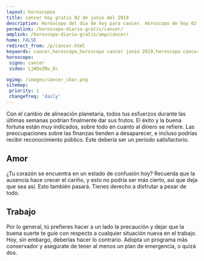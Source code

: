 ```yaml
---
layout: horoscopos
title: cancer hoy gratis 02 de junio del 2019 
description: Horóscopo del dia de hoy para cancer. Horoscopo de hoy 02 de junio del 2019. Las predicciones de amor, trabajo, vida personal gratis.
permalink: /horoscopo-diario-gratis/cancer/
amplink: /horoscopo-diario-gratis/amp/cancer/
home: FALSE
redirect_from: /p/cancer.html
keywords: cancer,horoscopo,horoscopo cancer junio 2019,horoscopo cancer hoy,tarot cancer junio 2019,horoscopo cancer,tarot cancer hoy,horoscopo de hoy,horoscopo diario,tarot del amor,horoscopo de hoy cancer,horoscopo diario del tarot, Horoscopo de hoy cancer 02 de junio del 2019,horóscopo del día,signos zodiacales 2019, el horoscopo de hoy
horoscopo:
 signo: cancer
 video: LjWQoZRw_Dc

ogimg: /images/cancer_char.png
sitemap:
 priority: 1
 changefreq: 'daily'
---
```



Con el cambio de alineación planetaria, todos tus esfuerzos durante las últimas semanas podrían finalmente dar sus frutos. El éxito y la buena fortuna están muy indicados, sobre todo en cuanto al dinero se refiere. Las preocupaciones sobre las finanzas tienden a desaparecer, e incluso podrías recibir reconocimiento público. Este debería ser un período satisfactorio.

## Amor

¿Tu corazón se encuentra en un estado de confusión hoy? Recuerda que la ausencia hace crecer el cariño, y esto no podría ser más cierto, así que deja que sea así. Esto también pasará.  Tienes derecho a disfrutar a pesar de todo.

## Trabajo

Por lo general, tú prefieres hacer a un lado la precaución y dejar que la buena suerte te guíe con respecto a cualquier situación nueva en el trabajo. Hoy, sin embargo, deberías hacer lo contrario. Adopta un programa más conservador y asegúrate de tener al menos un plan de emergencia, o quizá dos.